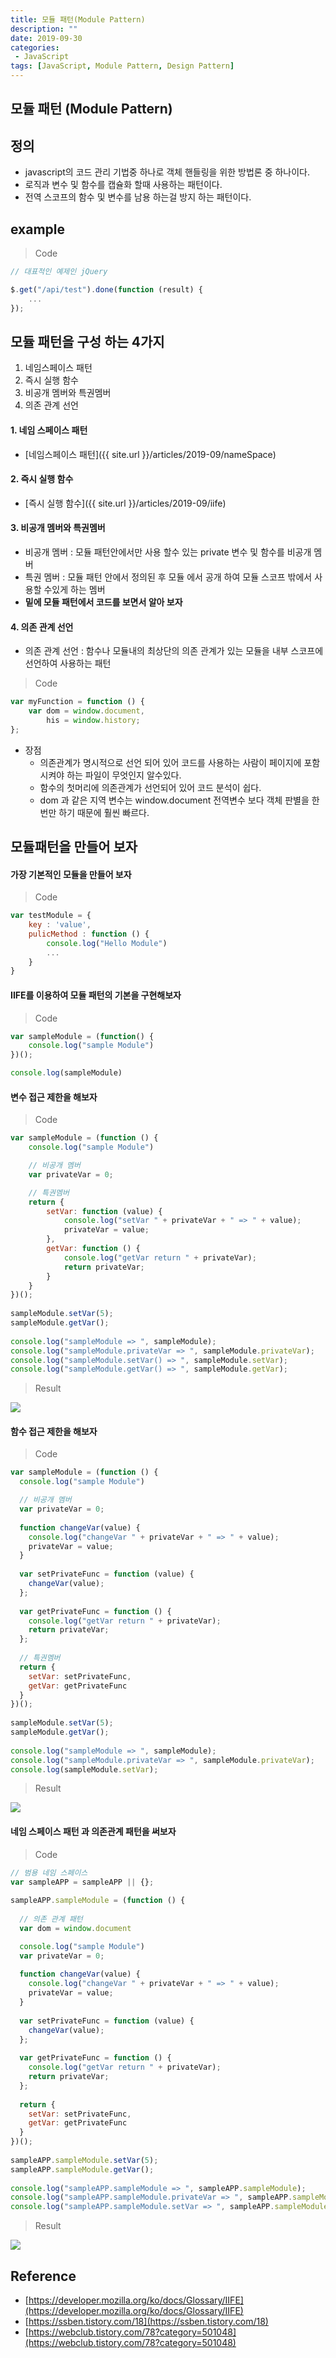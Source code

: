 ```yaml
---
title: 모듈 패턴(Module Pattern)
description: ""
date: 2019-09-30
categories:
 - JavaScript
tags: [JavaScript, Module Pattern, Design Pattern]
---
```


## 모듈 패턴 (Module Pattern)

## 정의
- javascript의 코드 관리 기법중 하나로 객체 핸들링을 위한 방법론 중 하나이다.
- 로직과 변수 및 함수를 캡슐화 할때 사용하는 패턴이다.
- 전역 스코프의 함수 및 변수를 남용 하는걸 방지 하는 패턴이다.

## example

> Code

```javascript
// 대표적인 예제인 jQuery

$.get("/api/test").done(function (result) {
    ...
});
```


## 모듈 패턴을 구성 하는 4가지

1. 네임스페이스 패턴
2. 즉시 실행 함수
3. 비공개 멤버와 특권멤버
4. 의존 관계 선언


#### 1. 네임 스페이스 패턴
- [네임스페이스 패턴]({{ site.url }}/articles/2019-09/nameSpace)

#### 2. 즉시 실행 함수
- [즉시 실행 함수]({{ site.url }}/articles/2019-09/iife)

#### 3. 비공개 멤버와 특권멤버

- 비공개 멤버 : 모듈 패턴안에서만 사용 할수 있는 private 변수 및 함수를 비공개 멤버
- 특권 멤버 : 모듈 패턴 안에서 정의된 후 모듈 에서 공개 하여 모듈 스코프 밖에서 사용할 수있게 하는 멤버
- **밑에 모듈 패턴에서 코드를 보면서 알아 보자**

#### 4. 의존 관계 선언

- 의존 관계 선언 : 함수나 모듈내의 최상단의 의존 관계가 있는 모듈을 내부 스코프에 선언하여 사용하는 패턴

> Code

```javascript
var myFunction = function () {
    var dom = window.document,
        his = window.history;
};
```

- 장점
    * 의존관계가 명시적으로 선언 되어 있어 코드를 사용하는 사람이 페이지에 포함 시켜야 하는 파일이 무엇인지 알수있다.
    * 함수의 첫머리에 의존관계가 선언되어 있어 코드 분석이 쉽다.
    * dom 과 같은 지역 변수는 window.document 전역변수 보다 객체 판별을 한번만 하기 때문에 훨씬 빠르다.


## 모듈패턴을 만들어 보자


#### 가장 기본적인 모듈을 만들어 보자

> Code

```javascript
var testModule = { 
    key : 'value', 
    pulicMethod : function () { 
        console.log("Hello Module")
        ...
    } 
}
```


#### IIFE를 이용하여 모듈 패턴의 기본을 구현해보자

> Code

```javascript
var sampleModule = (function() {
    console.log("sample Module")
})();

console.log(sampleModule)
```


#### 변수 접근 제한을 해보자

> Code

```javascript
var sampleModule = (function () {
    console.log("sample Module")

    // 비공개 멤버
    var privateVar = 0;

    // 특권멤버
    return {
        setVar: function (value) {
            console.log("setVar " + privateVar + " => " + value);
            privateVar = value;
        },
        getVar: function () {
            console.log("getVar return " + privateVar);
            return privateVar;
        }
    }
})();
 
sampleModule.setVar(5);
sampleModule.getVar();
 
console.log("sampleModule => ", sampleModule);
console.log("sampleModule.privateVar => ", sampleModule.privateVar);
console.log("sampleModule.setVar() => ", sampleModule.setVar);
console.log("sampleModule.getVar() => ", sampleModule.getVar);
```

> Result
<img src="{{ site.url }}/assets/image/2019-09-30-module-pattern/example2.png" class="col-12">


#### 함수 접근 제한을 해보자

> Code

```javascript
var sampleModule = (function () {
  console.log("sample Module")

  // 비공개 멤버
  var privateVar = 0;
 
  function changeVar(value) {
    console.log("changeVar " + privateVar + " => " + value);
    privateVar = value;
  }
 
  var setPrivateFunc = function (value) {
    changeVar(value);
  };
 
  var getPrivateFunc = function () {
    console.log("getVar return " + privateVar);
    return privateVar;
  };
 
  // 특권멤버
  return {
    setVar: setPrivateFunc,
    getVar: getPrivateFunc
  }
})();
 
sampleModule.setVar(5);
sampleModule.getVar();
 
console.log("sampleModule => ", sampleModule);
console.log("sampleModule.privateVar => ", sampleModule.privateVar);
console.log(sampleModule.setVar);
```

> Result
<img src="{{ site.url }}/assets/image/2019-09-30-module-pattern/example3.png" class="col-12">


#### 네임 스페이스 패턴 과 의존관계 패턴을 써보자

> Code

```javascript
// 범용 네임 스페이스
var sampleAPP = sampleAPP || {};
 
sampleAPP.sampleModule = (function () {
  
  // 의존 관계 패턴
  var dom = window.document

  console.log("sample Module")
  var privateVar = 0;
 
  function changeVar(value) {
    console.log("changeVar " + privateVar + " => " + value);
    privateVar = value;
  }
 
  var setPrivateFunc = function (value) {
    changeVar(value);
  };
 
  var getPrivateFunc = function () {
    console.log("getVar return " + privateVar);
    return privateVar;
  };
 
  return {
    setVar: setPrivateFunc,
    getVar: getPrivateFunc
  }
})();
 
sampleAPP.sampleModule.setVar(5);
sampleAPP.sampleModule.getVar();
 
console.log("sampleAPP.sampleModule => ", sampleAPP.sampleModule);
console.log("sampleAPP.sampleModule.privateVar => ", sampleAPP.sampleModule.privateVar);
console.log("sampleAPP.sampleModule.setVar => ", sampleAPP.sampleModule.setVar);
```

> Result
<img src="{{ site.url }}/assets/image/2019-09-30-module-pattern/example4.png" class="col-12">


## Reference
- [https://developer.mozilla.org/ko/docs/Glossary/IIFE](https://developer.mozilla.org/ko/docs/Glossary/IIFE)
- [https://ssben.tistory.com/18](https://ssben.tistory.com/18)
- [https://webclub.tistory.com/78?category=501048](https://webclub.tistory.com/78?category=501048)
